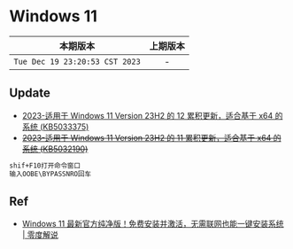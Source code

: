 # Windows 11

|本期版本|上期版本
|:---:|:---:
`Tue Dec 19 23:20:53 CST 2023` | -


## Update

* [2023-适用于 Windows 11 Version 23H2 的 12 累积更新，适合基于 x64 的系统 (KB5033375)](https://catalog.sf.dl.delivery.mp.microsoft.com/filestreamingservice/files/e082275c-9281-429a-be97-ac6fef637e92/public/windows11.0-kb5033375-x64_516f4fb2bb560cddf08e9d744de8029f802dec21.msu)
* ~~[2023-适用于 Windows 11 Version 23H2 的 11 累积更新，适合基于 x64 的系统 (KB5032190)](https://catalog.sf.dl.delivery.mp.microsoft.com/filestreamingservice/files/cd35ece3-585a-48e9-a9b5-ad5cd3699d32/public/windows11.0-kb5032190-x64_fdbd38c60e7ef2c6adab4bf5b508e751ccfbd525.msu)~~


```bash
shif+F10打开命令窗口
输入OOBE\BYPASSNRO回车
```


## Ref

* [Windows 11 最新官方纯净版！免费安装并激活，无需联网也能一键安装系统 | 零度解说](https://www.youtube.com/watch?v=absq9kTV_NM)